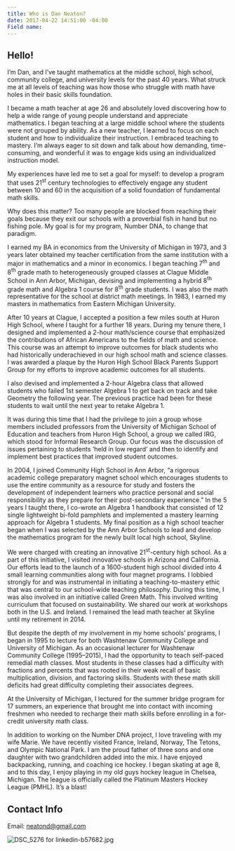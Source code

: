 ```yaml
---
title: Who is Dan Neaton?
date: 2017-04-22 14:51:00 -04:00
Field name: 
---
```


## Hello!

I’m Dan, and I’ve taught mathematics at the middle school, high school,
community college, and university levels for the past 40 years. What struck me
at all levels of teaching was how those who struggle with math have holes in
their basic skills foundation.

I became a math teacher at age 26 and absolutely loved discovering how to help a
wide range of young people understand and appreciate mathematics. I began
teaching at a large middle school where the students were not grouped by
ability. As a new teacher, I learned to focus on each student and how to
individualize their instruction. I embraced teaching to mastery. I’m always
eager to sit down and talk about how demanding, time-consuming, and wonderful it
was to engage kids using an individualized instruction model.

My experiences have led me to set a goal for myself: to develop a program that
uses 21<sup>st</sup> century technologies to effectively engage any student
between 10 and 60 in the acquisition of a solid foundation of fundamental math
skills.

Why does this matter? Too many people are blocked from reaching their goals
because they exit our schools with a proverbial fish in hand but no fishing
pole. My goal is for my program, Number DNA, to change that paradigm.

I earned my BA in economics from the University of Michigan in 1973, and 3 years
later obtained my teacher certification from the same institution with a major
in mathematics and a minor in economics. I began teaching 7<sup>th</sup> and
8<sup>th</sup> grade math to heterogeneously grouped classes at Clague Middle
School in Ann Arbor, Michigan, devising and implementing a hybrid 8<sup>th</sup>
grade math and Algebra 1 course for 8<sup>th</sup> grade students. I was also
the math representative for the school at district math meetings. In 1983, I
earned my masters in mathematics from Eastern Michigan University.

After 10 years at Clague, I accepted a position a few miles south at Huron High
School, where I taught for a further 18 years. During my tenure there, I
designed and implemented a 2-hour math/science course that emphasized the
contributions of African Americans to the fields of math and science. This
course was an attempt to improve outcomes for black students who had
historically underachieved in our high school math and science classes. I was
awarded a plaque by the Huron High School Black Parents Support Group for my
efforts to improve academic outcomes for all students.

I also devised and implemented a 2-hour Algebra class that allowed students who
failed 1st semester Algebra 1 to get back on track and take Geometry the
following year. The previous practice had been for these students to wait until
the next year to retake Algebra 1.

It was during this time that I had the privilege to join a group whose members
included professors from the University of Michigan School of Education and
teachers from Huron High School, a group we called IRG, which stood for Informal
Research Group. Our focus was the discussion of issues pertaining to students
‘held in low regard’ and then to identify and implement best practices that
improved student outcomes.

In 2004, I joined Community High School in Ann Arbor, “a rigorous academic
college preparatory magnet school which encourages students to use the entire
community as a resource for study and fosters the development of independent
learners who practice personal and social responsibility as they prepare for
their post-secondary experience.” In the 5 years I taught there, I co-wrote an
Algebra 1 handbook that consisted of 12 single lightweight bi-fold pamphlets and
implemented a mastery learning approach for Algebra 1 students. My final
position as a high school teacher began when I was selected by the Ann Arbor
Schools to lead and develop the mathematics program for the newly built local
high school, Skyline.

We were charged with creating an innovative 21<sup>st</sup>-century high school.
As a part of this initiative, I visited innovative schools in Arizona and
California. Our efforts lead to the launch of a 1600-student high school divided
into 4 small learning communities along with four magnet programs. I lobbied
strongly for and was instrumental in initiating a teaching-to-mastery ethic that
was central to our school-wide teaching philosophy. During this time, I was also
involved in an initiative called Green Math. This involved writing curriculum
that focused on sustainability. We shared our work at workshops both in the
U.S. and Ireland. I remained the lead math teacher at Skyline until my
retirement in 2014.

But despite the depth of my involvement in my home schools’ programs, I began in
1995 to lecture for both Washtenaw Community College and University of
Michigan. As an occasional lecturer for Washtenaw Community College (1995–2015),
I had the opportunity to teach self-paced remedial math classes. Most students
in these classes had a difficulty with fractions and percents that was rooted in
their weak recall of basic multiplication, division, and factoring
skills. Students with these math skill deficits had great difficulty completing
their associates degrees.

At the University of Michigan, I lectured for the summer bridge program for 17
summers, an experience that brought me into contact with incoming freshmen who
needed to recharge their math skills before enrolling in a for-credit university
math class.

In addition to working on the Number DNA project, I love traveling with my wife
Marie. We have recently visited France, Ireland, Norway, The Tetons, and Olympic
National Park. I am the proud father of three sons and one daughter with two
grandchildren added into the mix. I have enjoyed backpacking, running, and
coaching ice hockey. I began skating at age 8, and to this day, I enjoy playing
in my old guys hockey league in Chelsea, Michigan. The league is officially
called the Platinum Masters Hockey League (PMHL). It’s a blast!

## Contact Info

Email: <neatond@gmail.com>

![DSC_5276 for linkedin-b57682.jpg](/uploads/DSC_5276%20for%20linkedin-b57682.jpg)